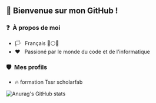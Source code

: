 
<!--
**HashTheBoard/hashtheboard** is a ✨ _special_ ✨ repository because its `README.md` (this file) appears on your GitHub profile.

Here are some ideas to get you started:

- 🔭 I’m currently working on ...
- 🌱 I’m currently learning ...
- 👯 I’m looking to collaborate on ...
- 🤔 I’m looking for help with ...
- 💬 Ask me about ...
- 📫 How to reach me: ...
- 😄 Pronouns: ...
- ⚡ Fun fact: ...
-->

## 🧐 Bienvenue sur mon GitHub !

### ❓ &nbsp;À propos de moi
- 🏳️ &nbsp; Français 🔵⚪️🔴 
- ❤️ &nbsp; Passioné par le monde du code et de l'informatique
### 🛡️ &nbsp;Mes profils
- 🔥 formation Tssr scholarfab

<!--
### 🛠 &nbsp;Connaissances techniques

- 🌐 &nbsp;
  ![HTML](https://img.shields.io/badge/-HTML-333333?style=flat-square&logo=HTML5)
  ![CSS](https://img.shields.io/badge/-CSS-333333?style=flat-square&logo=CSS3&logoColor=1572B6)
  ![PHP](https://img.shields.io/badge/-PHP-333333?style=flat-square&logo=php)
  ![JavaScript](https://img.shields.io/badge/-JavaScript-333333??style=flat-square&logo=javascript)
  ![Node.js](https://img.shields.io/badge/-Node.js-333333?style=flat-square&logo=node.js)
  ![React](https://img.shields.io/badge/-React-333333?style=flat-square&logo=react)
  ![Vue.js](https://img.shields.io/badge/-Vue.js-333333?style=flat-square&logo=vue.js)
- 🖥️ &nbsp;
  ![Java](https://img.shields.io/badge/-Java-333333?style=flat-square&logo=java)
  ![Python](https://img.shields.io/badge/-Python-333333?style=flat-square&logo=python)
  ![Shell](https://img.shields.io/badge/-Shell-333333?style=flat-square&logo=gnu-bash)
- 📱 &nbsp;&nbsp;&nbsp;
  ![React Native](https://img.shields.io/badge/-React%20Native-333333?style=flat-square&logo=react)
- 🛢 &nbsp;&nbsp;&nbsp;
  ![MySQL](https://img.shields.io/badge/-MySQL-333333?style=flat-square&logo=mysql)
  ![PostgreSQL](https://img.shields.io/badge/-PostgreSQL-333333?style=flat-square&logo=postgresql)
- 👨‍💻 &nbsp;
  ![Windows](https://img.shields.io/badge/-Windows-333333?style=flat-square&logo=windows)
  ![Linux](https://img.shields.io/badge/-Linux-333333?style=flat-square&logo=linux)
- ⚙️ &nbsp;
  ![Git](https://img.shields.io/badge/-Git-333333?style=flat-square&logo=git)
  ![GitHub](https://img.shields.io/badge/-GitHub-333333?style=flat-square&logo=github)
  ![Markdown](https://img.shields.io/badge/-Markdown-333333?style=flat-square&logo=markdown)
  ![XAMPP](https://img.shields.io/badge/-Xampp-333333?style=flat-square&logo=xampp&logoColor=007ACC)
- 🔧 &nbsp;
  ![Visual Studio Code](https://img.shields.io/badge/-Visual%20Studio%20Code-333333?style=flat-square&logo=visual-studio-code&logoColor=007ACC)  
  
## Statistiques

<div style="display:flex;" align=center>
<img src="https://badges.strrl.dev/repos/Tchoow" alt="Repos total" />
<img src="https://badges.strrl.dev/years/Tchoow" alt="Nombre d'années présent sur GitHub" />
<img src="https://komarev.com/ghpvc/?username=Tchoow" alt="Nombre de vues" />
</div>



<br>

<div align=center style="display:flex;">
  <img height="180em" src="https://github-readme-stats.vercel.app/api?username=Tchoow&show_icons=true&theme=radical&border_color=54bdc9&title_color=54bdc9&icon_color=ac498d&locale=fr&border_radius=20" />

  <img height="180em" src="https://github-readme-stats.vercel.app/api/top-langs/?username=Tchoow&theme=radical&border_color=54bdc9&layout=compact&title_color=54bdc9&locale=fr&border_radius=20" />
   
 
 <!--
 <img src="https://livesensei.media/wp-content/uploads/2021/10/77caa32884d735d439ade45ba37feaf2.gif" height=350 />
 
 </div>
<div align=center>
 <a href="https://app.daily.dev/Tchoow"><img src="" width="400" alt="Theo's Dev Card"/></a>
  </div>
-->

![Anurag's GitHub stats](https://github-readme-stats.vercel.app/api?username=hashtheboard&show_icons=true&theme=radical)

